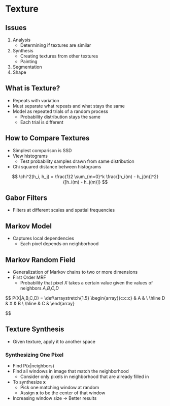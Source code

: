 #  Texture

## Issues
1. Analysis
    - Determining if textures are similar
2. Synthesis
    - Creating textures from other textures
    - Painting
3. Segmentation
4. Shape

## What is Texture?
- Repeats with variation
- Must separate what repeats and what stays the same
- Model as repeated trials of a random process
    + Probability distribution stays the same
    + Each trial is different

## How to Compare Textures
- Simplest comparison is SSD
- View histograms
    + Test probability samples drawn from same distribution
- Chi squared distance between histograms

$$
\chi^2(h_i, h_j) = \frac{1}2 \sum_{m=0}^k \frac{[h_i(m) - h_j(m)]^2}{[h_i(m) - h_j(m)]}
$$

## Gabor Filters
- Filters at different scales and spatial frequencies

## Markov Model
- Captures local dependencies
    + Each pixel depends on neighborhood

## Markov Random Field
- Generalization of Markov chains to two or more dimensions
- First Order MRF
    + Probability that pixel _X_ takes a certain value given the values of neighbors _A,B,C,D_

$$
    P(X|A,B,C,D) = \def\arraystretch{1.5}
   \begin{array}{c:c:c}
    & A &  \\ \hline
   D & X & B \\
   \hline
    & C & 
\end{array}

$$

## Texture Synthesis
- Given texture, apply it to another space

### Synthesizing One Pixel
- Find P(x|neighbors)
- Find all windows in image that match the neighborhood
    + Consider only pixels in neighborhood that are already filled in
- To synthesize __x__
    + Pick one matching window at random
    + Assign __x__ to be the center of that window
- Increasing window size -> Better results 


    
